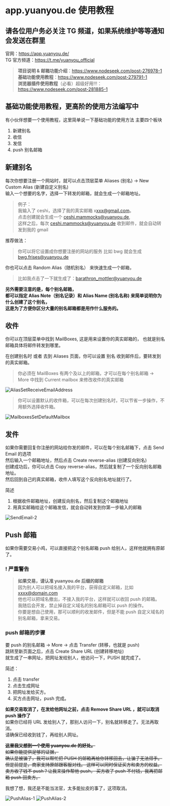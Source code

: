 # app.yuanyou.de 使用教程

## 请各位用户务必关注 TG 频道，如果系统维护等等通知会发送在群里

官网：<https://app.yuanyou.de/>  
TG 官方频道：<https://t.me/yuanyou_official>

> **项目说明 & 邮箱功能介绍**：<https://www.nodeseek.com/post-276978-1>  
> **基础功能使用教程**：<https://www.nodeseek.com/post-279791-1>  
> **浏览器插件使用教程**（必看）超级好用!!!：<https://www.nodeseek.com/post-281885-1>

## 基础功能使用教程，更高阶的使用方法编写中

有小伙伴想要一个使用教程，这里简单说一下基础功能的使用方法
主要四个板块

1. 新建别名
2. 收信
3. 发信
4. push 别名邮箱

## 新建别名

每次你想要注册一个网站时，就可以点击顶层菜单 Aliases (别名) -> New Custom Alias (新建自定义别名)  
输入一个想要的名字，选择一下转发的邮箱，就会生成一个邮箱地址。

> 例子：  
> 我输入了 ceshi，选择了我的真实邮箱 x<xxx@gmail.com>。  
> 点击创建就会生成一个 <ceshi.mammocks@yuanyou.de>,  
> 这样之后，每次 <ceshi.mammocks@yuanyou.de> 收到邮件，就会自动转发到我的 gmail

推荐做法：  
> 你可以将它设置成你想要注册的网站的服务 比如 bwg 就会生成 <bwg.frises@yuanyou.de>

你也可以点击 Random Alias（随机别名） 来快速生成一个邮箱，

> 比如我点击了一下就生成了：<barathron_mottler@yuanyou.de>

**另外需要注意的是，每个别名邮箱，**  
**都可以指定 Alias Note（别名记录）和 Alias Name (别名名称) 来简单说明你为什么创建了这个别名，**  
**这是为了方便你区分大量的别名邮箱都是用作什么服务的。**

## 收件

你可以在顶层菜单中找到 MailBoxes, 这是用来设置你的真实邮箱的，
也就是别名邮箱具体将邮件转发到哪里。

在创建别名时 或者 去到 Aliases 页面，你可以设置 别名 收到邮件后，要转发到的真实邮箱。

> 你必须在 MailBoxes 有两个及以上的邮箱，才可以在每个别名邮箱 -> More 中找到 Current mailbox 来修改收件的真实邮箱

![AliasSetReceiveEmailAddress](static/images/AliasSetReceiveEmailAddress.png)

> 你可以设置默认的收件箱，可以在每次创建别名时，可以节省一步操作，不用额外选择收件箱。

![MailboxesSetDefaultMailbox](static/images/MailboxesSetDefaultMailbox.png)

## 发件

如果你需要回复你注册的网站给你发的邮件，可以在每个别名邮箱下，点击 Send Email 的选项  
然后输入一个邮箱地址，然后点击 Create reverse-alias (创建反向别名)  
创建成功后，你可以点击 Copy reverse-alias，然后就复制了一个反向别名邮箱地址。  
然后回到自己的真实邮箱，收件人填写这个反向别名地址就行了。

简述

1. 根据收件邮箱地址，创建反向别名，然后复制这个邮箱地址
2. 用真实邮箱给这个邮箱发信，就会自动转发到你第一步输入的邮箱

![SendEmail-2](static/images/SendEmail-2.png)

## Push 邮箱

如果你需要交易小鸡，可以直接把这个别名邮箱 push 给别人，这样他就拥有原邮了。

### ! 严重警告

> **如果交易，请认准 yuanyou.de 后缀的邮箱**  
> 因为别人可以把域名接入我的平台，获得自定义邮箱，比如 <xxxx@domain.com>  
> 他也可以把域名撤出，不接入我的平台，这样就可以收回 push 的邮箱。  
> 我随后会开发，禁止掉自定义域名的别名邮箱可以 push 的操作。  
> 你要是想自己使用，那可以顺利的收发邮件，但是不能 push 自定义域名的别名邮箱，拿来交易。

### push 邮箱的步骤

要 push 的别名邮箱 -> More -> 点击 Transfer (转移，也就是 push)  
跳转至新页面之后，点击 Create Share URL (创建转移地址)  
就生成了一串网址，把网址发给别人，他访问一下，PUSH 就完成了。

简述：

1. 点击 transfer
2. 点击生成网址
3. 把网址发给买方。
4. 买方点击网址，push 完成。

**如果交易取消了，在发给他网址之前，点击 Remove Share URL ，就可以取消 push 操作了**  
如果你已经将 URL 发给别人了，那别人访问一下，别名就转移走了。无法再取消。  
请确保已经收到钱了，再给别人网址。

~~**这里我又想到一个使用 yuanyou.de 的好处。**  
如果你能提供足够的证据，  
确认是被骗了，我可以帮忙把 PUSH 的邮箱再给你转移回去，让骗子无法得手。
但是前提是，商家支持原邮跟客服对线。
这样可以同时保证买方和卖方的权益。
卖方收了钱不 push？让我来操作帮他 push，
买方收了 push 不付钱，我再把邮箱 push 回卖方。~~

我想了想，我还是不能当法官，太多能扯皮的事了，这项取消。

![PushAlias-1](static/images/PushAlias-1.png)
![PushAlias-2](static/images/PushAlias-2.png)
